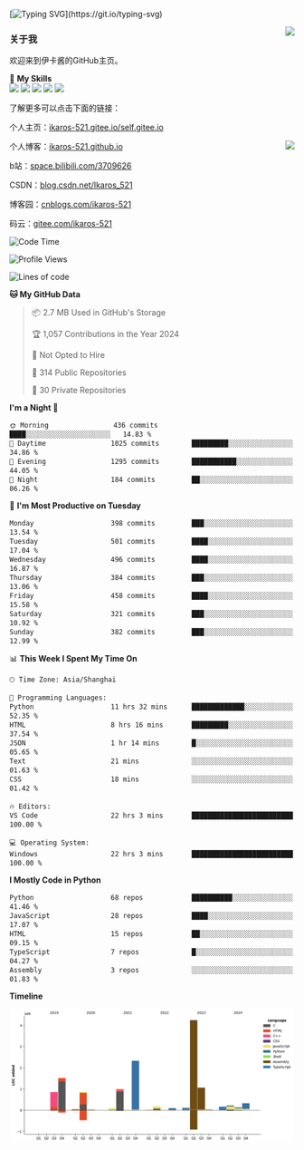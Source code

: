 [![Typing SVG](https://readme-typing-svg.herokuapp.com?size=25&duration=3000&color=8C43EA&vCenter=true&width=200&height=40&lines=Hi+Welcome+%F0%9F%91%8B%F0%9F%8F%BB;I'm+Love丶伊卡洛斯~~)](https://git.io/typing-svg)

<a href="#">
  <img align="right" src="https://github-readme-stats.vercel.app/api?username=Ikaros-521&count_private=true&show_icons=true&bg_color=15,f2f7fd,E0EAFC" />
</a>

### 关于我

欢迎来到伊卡酱的GitHub主页。

🌟 **My Skills**  
![](https://img.shields.io/badge/-C-A8B9CC?style=flat-square&logo=C&logoColor=fff)
![](https://img.shields.io/badge/-Python-3776AB?style=flat-square&logo=Python&logoColor=fff)
![](https://img.shields.io/badge/-JavaScript-F7DF1E?style=flat-square&logo=JavaScript&logoColor=fff)
![](https://img.shields.io/badge/-C++-00599C?style=flat-square&logo=Cpp&logoColor=fff)
![](https://img.shields.io/badge/-Linux-000000?style=flat-square&logo=Linux&logoColor=fff)

了解更多可以点击下面的链接：  

个人主页：[ikaros-521.gitee.io/self.gitee.io](https://ikaros-521.gitee.io/self.gitee.io/)  

<img align='right' src="https://github.com/Ikaros-521/Ikaros-521/assets/40910637/3a5e50bc-91dc-4aa5-b7a0-8b27ad1c2b33" height="330">

个人博客：[ikaros-521.github.io](https://ikaros-521.github.io/)  

b站：[space.bilibili.com/3709626](https://space.bilibili.com/3709626)  

CSDN：[blog.csdn.net/Ikaros_521](https://blog.csdn.net/Ikaros_521)  

博客园：[cnblogs.com/ikaros-521](https://www.cnblogs.com/ikaros-521)  

码云：[gitee.com/ikaros-521](https://gitee.com/ikaros-521)  


<!--START_SECTION:waka-->
![Code Time](http://img.shields.io/badge/Code%20Time-1%2C939%20hrs%2022%20mins-blue)

![Profile Views](http://img.shields.io/badge/Profile%20Views-15-blue)

![Lines of code](https://img.shields.io/badge/From%20Hello%20World%20I%27ve%20Written-13.2%20million%20lines%20of%20code-blue)

**🐱 My GitHub Data** 

> 📦 2.7 MB Used in GitHub's Storage 
 > 
> 🏆 1,057 Contributions in the Year 2024
 > 
> 🚫 Not Opted to Hire
 > 
> 📜 314 Public Repositories 
 > 
> 🔑 30 Private Repositories 
 > 
**I'm a Night 🦉** 

```text
🌞 Morning                436 commits         ████░░░░░░░░░░░░░░░░░░░░░   14.83 % 
🌆 Daytime                1025 commits        █████████░░░░░░░░░░░░░░░░   34.86 % 
🌃 Evening                1295 commits        ███████████░░░░░░░░░░░░░░   44.05 % 
🌙 Night                  184 commits         ██░░░░░░░░░░░░░░░░░░░░░░░   06.26 % 
```
📅 **I'm Most Productive on Tuesday** 

```text
Monday                   398 commits         ███░░░░░░░░░░░░░░░░░░░░░░   13.54 % 
Tuesday                  501 commits         ████░░░░░░░░░░░░░░░░░░░░░   17.04 % 
Wednesday                496 commits         ████░░░░░░░░░░░░░░░░░░░░░   16.87 % 
Thursday                 384 commits         ███░░░░░░░░░░░░░░░░░░░░░░   13.06 % 
Friday                   458 commits         ████░░░░░░░░░░░░░░░░░░░░░   15.58 % 
Saturday                 321 commits         ███░░░░░░░░░░░░░░░░░░░░░░   10.92 % 
Sunday                   382 commits         ███░░░░░░░░░░░░░░░░░░░░░░   12.99 % 
```


📊 **This Week I Spent My Time On** 

```text
🕑︎ Time Zone: Asia/Shanghai

💬 Programming Languages: 
Python                   11 hrs 32 mins      █████████████░░░░░░░░░░░░   52.35 % 
HTML                     8 hrs 16 mins       █████████░░░░░░░░░░░░░░░░   37.54 % 
JSON                     1 hr 14 mins        █░░░░░░░░░░░░░░░░░░░░░░░░   05.65 % 
Text                     21 mins             ░░░░░░░░░░░░░░░░░░░░░░░░░   01.63 % 
CSS                      18 mins             ░░░░░░░░░░░░░░░░░░░░░░░░░   01.42 % 

🔥 Editors: 
VS Code                  22 hrs 3 mins       █████████████████████████   100.00 % 

💻 Operating System: 
Windows                  22 hrs 3 mins       █████████████████████████   100.00 % 
```

**I Mostly Code in Python** 

```text
Python                   68 repos            ██████████░░░░░░░░░░░░░░░   41.46 % 
JavaScript               28 repos            ████░░░░░░░░░░░░░░░░░░░░░   17.07 % 
HTML                     15 repos            ██░░░░░░░░░░░░░░░░░░░░░░░   09.15 % 
TypeScript               7 repos             █░░░░░░░░░░░░░░░░░░░░░░░░   04.27 % 
Assembly                 3 repos             ░░░░░░░░░░░░░░░░░░░░░░░░░   01.83 % 
```



**Timeline**

![Lines of Code chart](https://raw.githubusercontent.com/Ikaros-521/Ikaros-521/main/assets/bar_graph.png)


<!--END_SECTION:waka-->


<!--
**Ikaros-521/Ikaros-521** is a ✨ _special_ ✨ repository because its `README.md` (this file) appears on your GitHub profile.

Here are some ideas to get you started:

- 🔭 I’m currently working on ...
- 🌱 I’m currently learning ...
- 👯 I’m looking to collaborate on ...
- 🤔 I’m looking for help with ...
- 💬 Ask me about ...
- 📫 How to reach me: ...
- 😄 Pronouns: ...
- ⚡ Fun fact: ...
-->
